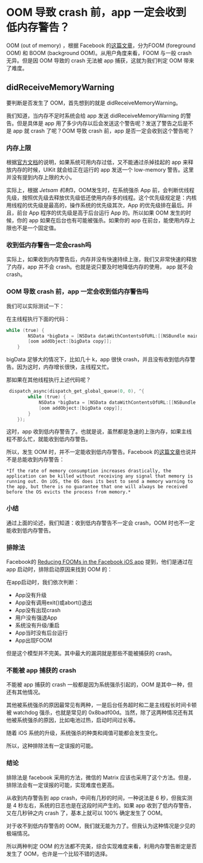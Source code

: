 # OOM 导致 crash 前，app 一定会收到低内存警告？

OOM (out of memory) ，根据 Facebook 的[这篇文章](https://engineering.fb.com/ios/reducing-fooms-in-the-facebook-ios-app/)，分为FOOM (foreground OOM) 和 BOOM (background OOM)。从用户角度来看，FOOM 与一般 crash 无异。但是因 OOM 导致的 crash 无法被 app 捕获，这就为我们判定 OOM 带来了难度。

## didReceiveMemoryWarning

要判断是否发生了 OOM，首先想到的就是 didReceiveMemoryWarning。

我们知道，当内存不足时系统会给 app 发送 didReceiveMemoryWarning 的警告。但是具体是 app 用了多少内存以后会发送这个警告呢？发送了警告之后是不是 app 就 crash 了呢？OOM 导致 crash 前，app 是否一定会收到这个警告呢？

### 内存上限

根据[官方文档](https://developer.apple.com/documentation/uikit/app_and_environment/managing_your_app_s_life_cycle?language=objc )的说明，如果系统可用内存过低，又不能通过杀掉挂起的 app 来释放内存的时候，UIKit 就会给正在运行的 app 发送一个 low-memory 警告。这里并没有提到内存上限的大小。

实际上，根据 *Jetsam 机制*3，OOM发生时，在系统强杀 App 前，会判断优线程先级，按照优先级去释放优先级低还使用内存多的线程。这个优先级规定是：内核用线程的优先级是最高的，操作系统的优先级其次，App 的优先级排在最后。并且，前台 App 程序的优先级是高于后台运行 App 的。所以如果 OOM 发生的时候，你的 app 如果在后台也有可能被强杀。如果你的 app 在前台，能使用内存上限也不是一个固定值。

### 收到低内存警告一定会crash吗

实际上，如果收到内存警告后，内存并没有快速持续上涨，我们又非常快速的释放了内存，app 并不会 crash。也就是说只要及时地降低内存的使用， app 就不会 crash。

### OOM 导致 crash 前，app 一定会收到低内存警告吗

我们可以实际测试一下：

在主线程执行下面的代码：

```objective-c
while (true) {
        NSData *bigData = [NSData dataWithContentsOfURL:[[NSBundle mainBundle] URLForResource:@"some_image" withExtension:@"png"]];
        [oom addObject:[bigData copy]];
    }
```

bigData 足够大的情况下，比如几十 k，app 很快 crash，并且没有收到低内存警告。因为这时，内存增长很快，主线程又忙。

那如果在其他线程执行上述代码呢？

```objective-c
 dispatch_async(dispatch_get_global_queue(0, 0), ^{
        while (true) {
            NSData *bigData = [NSData dataWithContentsOfURL:[[NSBundle mainBundle] URLForResource:@"some_image" withExtension:@"png"]];
            [oom addObject:[bigData copy]];
        }
    });
```

这时，app 收到低内存警告了。也就是说，虽然都是急速的上涨内存，如果主线程不那么忙，就能收到低内存警告。

所以，发生 OOM 时，并不一定能收到低内存警告。Facebook 的[这篇文章](https://engineering.fb.com/ios/reducing-fooms-in-the-facebook-ios-app/)也说并不是总能收到内存警告：

`*If the rate of memory consumption increases drastically, the application can be killed without receiving any signal that memory is running out. On iOS, the OS does its best to send a memory warning to the app, but there is no guarantee that one will always be received before the OS evicts the process from memory.*`



### 小结

通过上面的论述，我们知道：收到低内存警告不一定会 crash，OOM 时也不一定能收到低内存警告。



### 排除法

Facebook的 [Reducing FOOMs in the Facebook iOS app](https://engineering.fb.com/ios/reducing-fooms-in-the-facebook-ios-app/ ) 提到，他们是通过在 app 启动时，排除启动原因来找到 OOM 的：

在app启动时，我们依次判断：

-  App没有升级
- App没有调用exit()或abort()退出
- App没有出现crash
- 用户没有强退App
- 系统没有升级/重启
- App当时没有后台运行
-  App出现FOOM

但是这个模型并不完美。其中最大的漏洞就是那些不能被捕获的 crash。

### 不能被 app 捕获的 crash

不能被 app 捕获的 crash 一般都是因为系统强杀引起的，OOM 是其中一种，但还有其他情况。

其他被系统强杀的原因最常见有两种，一是后台任务超时和二是主线程长时间卡顿被 watchdog 强杀，也就是常见的 0x8badf00d。当然，除了这两种情况还有其他被系统强杀的原因，比如电池过热，启动时间过长等。

随着 iOS 系统的升级，系统强杀的种类和阈值可能都会发生变化。

所以，这种排除法有一定误报的可能。

### 结论

排除法是 facebook 采用的方法，微信的 Matrix 应该也采用了这个方法。但是，排除法会有一定误报的可能，实现难度也更高。

从收到内存警告到 app crash，中间有几秒的时间，一种说法是 6 秒，但我实测是 4 秒左右，系统的日志也是在这段时间产生的。如果 app 收到了低内存警告，又在几秒钟之内 crash 了，基本上就可以 100% 确定发生了 OOM。

对于收不到低内存警告的 OOM，我们就无能为力了。但我认为这种情况是少见的极端情况。

所以两种判定 OOM 的方法都不完美，综合实现难度来看，利用内存警告断定是否发生了 OOM，也许是一个比较不错的选择。